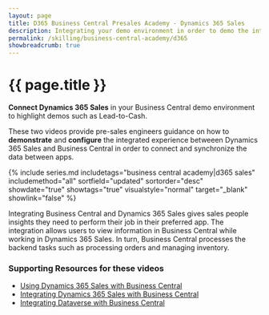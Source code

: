 ```yaml
---
layout: page
title: D365 Business Central Presales Academy - Dynamics 365 Sales
description: Integrating your demo environment in order to demo the integrated experience between Dynamics 365 Sales and Business Central. 
permalink: /skilling/business-central-academy/d365
showbreadcrumb: true
---
```


# {{ page.title }}

**Connect Dynamics 365 Sales** in your Business Central demo environment to highlight demos such as Lead-to-Cash.

These two videos provide pre-sales engineers guidance on how to **demonstrate** and **configure** the integrated experience betweeen Dynamics 365 Sales and Business Central in order to connect and synchronize the data between apps.

{% include series.md 
    includetags="business central academy|d365 sales" includemethod="all" 
    sortfield="updated" sortorder="desc" showdate="true" showtags="true"
    visualstyle="normal"
    target="_blank"
    showlink="false"
%}

Integrating Business Central and Dynamics 365 Sales gives sales people insights they need to perform their job in their preferred app. The integration allows users to view information in Business Central while working in Dynamics 365 Sales. In turn, Business Central processes the backend tasks such as processing orders and managing inventory. 

### Supporting Resources for these videos

* [Using Dynamics 365 Sales with Business Central](https://docs.microsoft.com/en-us/dynamics365/business-central/marketing-integrate-dynamicscrm?tabs=current-experience)
* [Integrating Dynamics 365 Sales with Business Central](https://docs.microsoft.com/en-us/dynamics365/business-central/admin-prepare-dynamics-365-for-sales-for-integration)
* [Integrating Dataverse with Business Central](https://docs.microsoft.com/en-us/dynamics365/business-central/admin-common-data-service)
